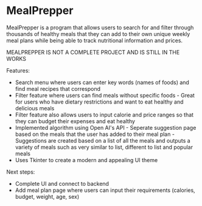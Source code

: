 # MealPrepper
MealPrepper is a program that allows users to search for and filter through thousands of healthy meals that they can add to their own unique weekly meal plans while being able to track nutritional information and prices. 

MEALPREPPER IS NOT A COMPLETE PROJECT AND IS STILL IN THE WORKS

Features:
- Search menu where users can enter key words (names of foods) and find meal recipes that correspond
- Filter feature where users can find meals without specific foods
        - Great for users who have dietary restrictions and want to eat healthy and delicious meals
- Filter feature also allows users to input calorie and price ranges so that they can budget their expenses and eat healthy
- Implemented algorithm using Open AI's API
        - Seperate suggestion page based on the meals that the user has added to their meal plan
        - Suggestions are created based on a list of all the meals and outputs a variety of meals such as very similar to list, different to list and popular meals
- Uses Tkinter to create a modern and appealing UI theme

Next steps:
- Complete UI and connect to backend
- Add meal plan page where users can input their requirements (calories, budget, weight, age, sex)
